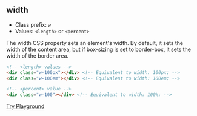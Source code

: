 ## width
- Class prefix: `w`
- Values: `<length>` or `<percent>`

The width CSS property sets an element's width. By default, it sets the width of the content area, but if box-sizing is set to border-box, it sets the width of the border area.

```html
<!-- <length> values -->
<div class="w-100px"></div> <!-- Equivalent to width: 100px; -->
<div class="w-100em"></div> <!-- Equivalent to width: 100em; -->

<!-- <percent> value -->
<div class="w-100"></div> <!-- Equivalent to width: 100%; -->
```
[Try Playground](../../../demo)
